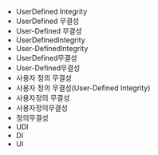 ﻿- UserDefined Integrity
- UserDefined 무결성
- User-Defined 무결성
- UserDefinedIntegrity
- User-DefinedIntegrity
- UserDefined무결성
- User-Defined무결성
- 사용자 정의 무결성
- 사용자 정의 무결성(User-Defined Integrity) 
- 사용자정의 무결성
- 사용자정의무결성
- 정의무결성
- UDI
- DI
- UI
